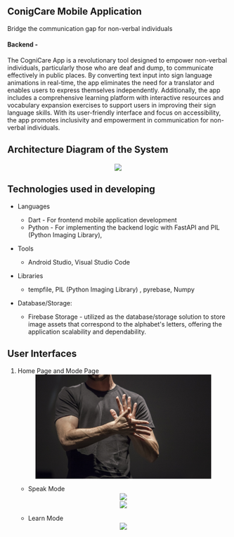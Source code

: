 ## ConigCare Mobile Application
 Bridge the communication gap for non-verbal individuals

#### Backend -

The CogniCare App is a revolutionary tool designed to empower non-verbal individuals, particularly those who are deaf and dump, to communicate effectively in public places. By converting text input into sign language animations in real-time, the app eliminates the need for a translator and enables users to express themselves independently. Additionally, the app includes a comprehensive learning platform with interactive resources and vocabulary expansion exercises to support users in improving their sign language skills. With its user-friendly interface and focus on accessibility, the app promotes inclusivity and empowerment in communication for non-verbal individuals.

## Architecture Diagram of the System

<div align='center'>
    <img src="https://github.com/OshadiPalliyaguruge/CE_CogniCare/blob/main/assets/Architecture%20Diagram.png" width="600" align="center">
</div>

## Technologies used in developing 

- Languages
  
  <ul>
     <li>Dart - For frontend mobile application development</li>
     <li>Python - For implementing the backend logic with FastAPI and PIL (Python Imaging Library), </li>
  </ul>

- Tools
  
  <ul>
    <li>Android Studio, Visual Studio Code</li>
  </ul>

- Libraries

   <ul>
    <li>tempfile, PIL (Python Imaging Library) , pyrebase, Numpy</li>
  </ul>

- Database/Storage:

  <ul>
    <li>Firebase Storage - utilized as the database/storage solution to store image assets that correspond to the alphabet's letters, offering the application scalability and dependability.
 </li>
  </ul>

## User Interfaces

<ol>
 <li>Home Page and Mode Page</li>
 <div align='center'>
    <img src="https://github.com/OshadiPalliyaguruge/CE_CogniCare/blob/main/assets/1.png" width="400" align="center">
</div>
<ul>
 <li>     Speak Mode</li>
</ul>
 <div align='center'>
     <img src="https://github.com/OshadiPalliyaguruge/CE_CogniCare/blob/main/assets/2.png" width="300" align="center">
     </div>
 <div align='center'>
     <img src="https://github.com/OshadiPalliyaguruge/CE_CogniCare/blob/main/assets/speak.png" width="300" align="center">
     </div>
 <ul>
 <li>     Learn Mode</li>
 </ul>
 <div align='center'>
     <img src="https://github.com/OshadiPalliyaguruge/CE_CogniCare/blob/main/assets/learn.png" width="200" align="center">
     </div>

